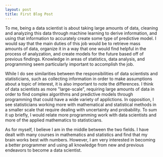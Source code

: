 ```yaml
---
layout: post
title: First Blog Post
---
```


To me, being a data scientist is about taking large amounts of data, cleaning and analyzing this data through machine learning to derive information, and using that information to accurately create some type of predictive model.  I would say that the main duties of this job would be to retrieve mass amounts of data, organize it in a way that one would find helpful in the process of analyzation, and create models for the future based off of previous findings. Knowledge in areas of statistics, data analysis, and programming seem particularly important to accomplish the job. 

While I do see similarities between the responsibilities of data scientists and statisticians, such as collecting information in order to make assumptions about a topic of interest, it is also important to note the differences. I think of data scientists as more "large-scale", requiring large amounts of data in order to find complex algorithms and predictive models through programming that could have a wide variety of applictions. In opposition, I see statisticians working more with mathematical and statistical methods in a smaller scale that require dealing with uncertainty and probability. To sum it up briefly, I would relate more programming work with data scientists and more of the applied mathematics to statisticians. 

As for myself, I believe I am in the middle between the two fields. I have dealt with many courses in mathematics and statistics and find that my brain works best with numbers. However, I am very interested in becoming a better programmer and using all knowledge from new and previous endeavors to become a data scientist. 
